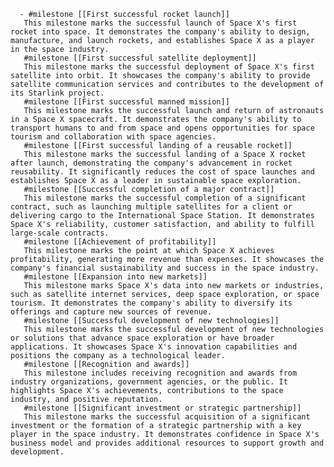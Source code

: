       - #milestone [[First successful rocket launch]]
       This milestone marks the successful launch of Space X's first rocket into space. It demonstrates the company's ability to design, manufacture, and launch rockets, and establishes Space X as a player in the space industry.
       #milestone [[First successful satellite deployment]]
       This milestone marks the successful deployment of Space X's first satellite into orbit. It showcases the company's ability to provide satellite communication services and contributes to the development of its Starlink project.
       #milestone [[First successful manned mission]]
       This milestone marks the successful launch and return of astronauts in a Space X spacecraft. It demonstrates the company's ability to transport humans to and from space and opens opportunities for space tourism and collaboration with space agencies.
       #milestone [[First successful landing of a reusable rocket]]
       This milestone marks the successful landing of a Space X rocket after launch, demonstrating the company's advancement in rocket reusability. It significantly reduces the cost of space launches and establishes Space X as a leader in sustainable space exploration.
       #milestone [[Successful completion of a major contract]]
       This milestone marks the successful completion of a significant contract, such as launching multiple satellites for a client or delivering cargo to the International Space Station. It demonstrates Space X's reliability, customer satisfaction, and ability to fulfill large-scale contracts.
       #milestone [[Achievement of profitability]]
       This milestone marks the point at which Space X achieves profitability, generating more revenue than expenses. It showcases the company's financial sustainability and success in the space industry.
       #milestone [[Expansion into new markets]]
       This milestone marks Space X's data into new markets or industries, such as satellite internet services, deep space exploration, or space tourism. It demonstrates the company's ability to diversify its offerings and capture new sources of revenue.
       #milestone [[Successful development of new technologies]]
       This milestone marks the successful development of new technologies or solutions that advance space exploration or have broader applications. It showcases Space X's innovation capabilities and positions the company as a technological leader.
       #milestone [[Recognition and awards]]
       This milestone includes receiving recognition and awards from industry organizations, government agencies, or the public. It highlights Space X's achievements, contributions to the space industry, and positive reputation.
       #milestone [[Significant investment or strategic partnership]]
       This milestone marks the successful acquisition of a significant investment or the formation of a strategic partnership with a key player in the space industry. It demonstrates confidence in Space X's business model and provides additional resources to support growth and development.



